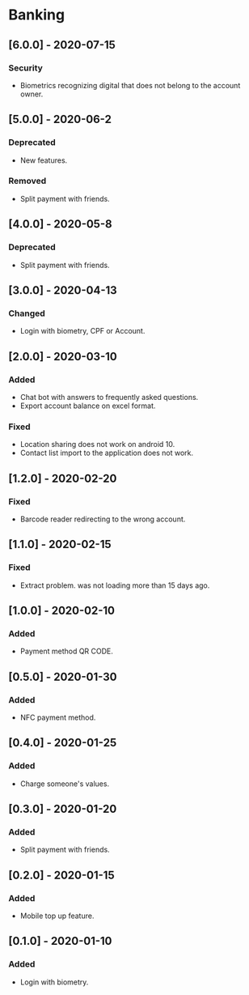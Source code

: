 # Banking

## [6.0.0] - 2020-07-15
### Security
- Biometrics recognizing digital that does not belong to the account owner.

## [5.0.0] - 2020-06-2
### Deprecated
- New features.
### Removed
- Split payment with friends.

## [4.0.0] - 2020-05-8
### Deprecated
- Split payment with friends.

## [3.0.0] - 2020-04-13
### Changed
- Login with biometry, CPF or Account.

## [2.0.0] - 2020-03-10
### Added
- Chat bot with answers to frequently asked questions.
- Export account balance on excel format.
### Fixed
- Location sharing does not work on android 10.
- Contact list import to the application does not work.

## [1.2.0] - 2020-02-20
### Fixed
- Barcode reader redirecting to the wrong account.
## [1.1.0] - 2020-02-15
### Fixed
- Extract problem. was not loading more than 15 days ago.

## [1.0.0] - 2020-02-10
### Added
- Payment method QR CODE.

## [0.5.0] - 2020-01-30
### Added
- NFC payment method.

## [0.4.0] - 2020-01-25
### Added
- Charge someone's values.

## [0.3.0] - 2020-01-20
### Added
- Split payment with friends.

## [0.2.0] - 2020-01-15
### Added
- Mobile top up feature.

## [0.1.0] - 2020-01-10
### Added
- Login with biometry.
